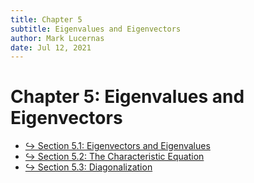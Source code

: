 ```yaml
---
title: Chapter 5
subtitle: Eigenvalues and Eigenvectors
author: Mark Lucernas
date: Jul 12, 2021
---
```



# Chapter 5: Eigenvalues and Eigenvectors

- [↪ Section 5.1: Eigenvectors and Eigenvalues](sec_5-1/index)
- [↪ Section 5.2: The Characteristic Equation](sec_5-2/index)
- [↪ Section 5.3: Diagonalization](sec_5-3/index)

